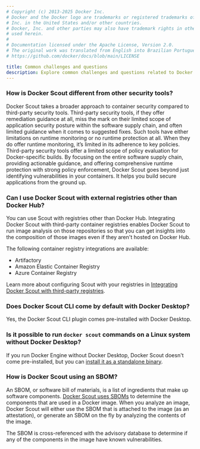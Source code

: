 ```yaml
---
# Copyright (c) 2013-2025 Docker Inc.
# Docker and the Docker logo are trademarks or registered trademarks of Docker,
# Inc. in the United States and/or other countries.
# Docker, Inc. and other parties may also have trademark rights in other terms
# used herein.
#
# Documentation licensed under the Apache License, Version 2.0.
# The original work was translated from English into Brazilian Portuguese.
# https://github.com/docker/docs/blob/main/LICENSE

title: Common challenges and questions
description: Explore common challenges and questions related to Docker Scout.
---
```

<!-- vale Docker.HeadingLength = NO -->

### How is Docker Scout different from other security tools?

Docker Scout takes a broader approach to container security compared to
third-party security tools. Third-party security tools, if they offer
remediation guidance at all, miss the mark on their limited scope of
application security posture within the software supply chain, and often
limited guidance when it comes to suggested fixes. Such tools have either
limitations on runtime monitoring or no runtime protection at all. When they do
offer runtime monitoring, it’s limited in its adherence to key policies.
Third-party security tools offer a limited scope of policy evaluation for
Docker-specific builds. By focusing on the entire software supply chain,
providing actionable guidance, and offering comprehensive runtime protection
with strong policy enforcement, Docker Scout goes beyond just identifying
vulnerabilities in your containers. It helps you build secure applications from
the ground up.

### Can I use Docker Scout with external registries other than Docker Hub?

You can use Scout with registries other than Docker Hub. Integrating Docker Scout
with third-party container registries enables Docker Scout to run image
analysis on those repositories so that you can get insights into the
composition of those images even if they aren't hosted on Docker Hub.

The following container registry integrations are available:

- Artifactory
- Amazon Elastic Container Registry
- Azure Container Registry

Learn more about configuring Scout with your registries in [Integrating Docker Scout with third-party registries](/scout/integrations/#container-registries).

### Does Docker Scout CLI come by default with Docker Desktop?

Yes, the Docker Scout CLI plugin comes pre-installed with Docker Desktop.

### Is it possible to run `docker scout` commands on a Linux system without Docker Desktop?

If you run Docker Engine without Docker Desktop, Docker Scout doesn't come
pre-installed, but you can [install it as a standalone binary](/scout/install/).

### How is Docker Scout using an SBOM?

An SBOM, or software bill of materials, is a list of ingredients that make up
software components. [Docker Scout uses SBOMs](/scout/concepts/sbom/) to
determine the components that are used in a Docker image. When you analyze an
image, Docker Scout will either use the SBOM that is attached to the image (as
an attestation), or generate an SBOM on the fly by analyzing the contents of
the image.

The SBOM is cross-referenced with the advisory database to determine if any of
the components in the image have known vulnerabilities.

<div id="scout-lp-survey-anchor"></div>
